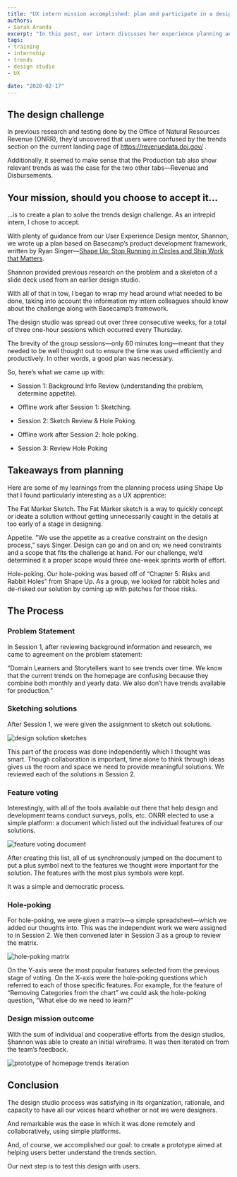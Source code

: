 ```yaml
---
title: "UX intern mission accomplished: plan and participate in a design studio "
authors:
- Sarah Aranda
excerpt: "In this post, our intern discusses her experience planning and participating in a design studio."
tags:
- training
- internship
- trends
- design studio
- UX

date: "2020-02-17"
---
```


## The design challenge

In previous research and testing done by the Office of Natural Resources Revenue (ONRR), they’d uncovered that users were confused by the trends section on the current landing page of https://revenuedata.doi.gov/ .

Additionally, it seemed to make sense that the Production tab also show relevant trends as was the case for the two other tabs—Revenue and Disbursements.

## Your mission, should you choose to accept it…

…is to create a plan to solve the trends design challenge.  As an intrepid intern, I chose to accept.

With plenty of guidance from our User Experience Design mentor, Shannon, we wrote up a plan based on Basecamp’s product development framework, written by Ryan Singer—[Shape Up: Stop Running in Circles and Ship Work that Matters]( https://basecamp.com/shapeup).

Shannon provided previous research on the problem and a skeleton of a slide deck used from an earlier design studio.   

With all of that in tow, I began to wrap my head around what needed to be done, taking into account the information my intern colleagues should know about the challenge along with Basecamp’s framework.

The design studio was spread out over three consecutive weeks, for a total of three one-hour sessions which occurred every Thursday.  

The brevity of the group sessions—only 60 minutes long—meant that they needed to be well thought out to ensure the time was used efficiently and productively. In other words, a good plan was necessary.

So, here’s what we came up with:

* Session 1: Background Info Review (understanding the problem, determine appetite).

* Offline work after Session 1: Sketching.  

* Session 2: Sketch Review & Hole Poking.   

* Offline work after Session 2: hole poking.

* Session 3: Review Hole Poking

## Takeaways from planning

Here are some of my learnings from the planning process using Shape Up that I found particularly interesting as a UX apprentice:

The Fat Marker Sketch.  The Fat Marker sketch is a way to quickly concept or ideate a solution without getting unnecessarily caught in the details at too early of a stage in designing.

Appetite.  "We use the appetite as a creative constraint on the design process,” says Singer.  Design can go and on and on; we need constraints and a scope that fits the challenge at hand.  For our challenge, we’d determined it a proper scope would three one-week sprints worth of effort.

Hole-poking.  Our hole-poking was based off of “Chapter 5: Risks and Rabbit Holes” from Shape Up.  As a group, we looked for rabbit holes and de-risked our solution by coming up with patches for those risks.

## The Process

### Problem Statement

In Session 1, after reviewing background information and research, we came to agreement on the problem statement:

“Domain Learners and Storytellers want to see trends over time. We know that the current trends on the homepage are confusing because they combine both monthly and yearly data.  We also don’t have trends available for production.”

### Sketching solutions

After Session 1, we were given the assignment to sketch out solutions.

<!-- sketches.png goes here -->
![design solution sketches](./sketches.png "Design solution sketches")

This part of the process was done independently which I thought was smart.  Though collaboration is important, time alone to think through ideas gives us the room and space we need to provide meaningful solutions.  We reviewed each of the solutions in Session 2.

### Feature voting

Interestingly, with all of the tools available out there that help design and development teams conduct surveys, polls, etc. ONRR elected to use a simple platform: a document which listed out the individual features of our solutions.

<!-- feature-voting.png goes here -->
![feature voting document](./feature-voting.png "Feature voting document")   

After creating this list, all of us synchronously jumped on the document to put a plus symbol next to the features we thought were important for the solution.  The features with the most plus symbols were kept.

It was a simple and democratic process.

### Hole-poking

For hole-poking, we were given a matrix—a simple spreadsheet—which we added our thoughts into.  This was the independent work we were assigned to in Session 2.  We then convened later in Session 3 as a group to review the matrix.

<!-- hole-poking-matrix.png goes here -->
![hole-poking matrix](./hole-poking-matrix.png "Hole-poking matrix")

On the Y-axis were the most popular features selected from the previous stage of voting.  On the X-axis were the hole-poking questions which referred to each of those specific features.  For example, for the feature of “Removing Categories from the chart” we could ask the hole-poking question, “What else do we need to learn?”

### Design mission outcome

With the sum of individual and cooperative efforts from the design studios, Shannon was able to create an initial wireframe.  It was then iterated on from the team’s feedback.

<!-- homepage-trends.png goes here -->
![prototype of homepage trends iteration](./homepage-trends-iteration.png "Trends wireframe")

## Conclusion

The design studio process was satisfying in its organization, rationale, and capacity to have all our voices heard whether or not we were designers.  

And remarkable was the ease in which it was done remotely and collaboratively, using simple platforms.

And, of course, we accomplished our goal: to create a prototype aimed at helping users better understand the trends section.

Our next step is to test this design with users.
